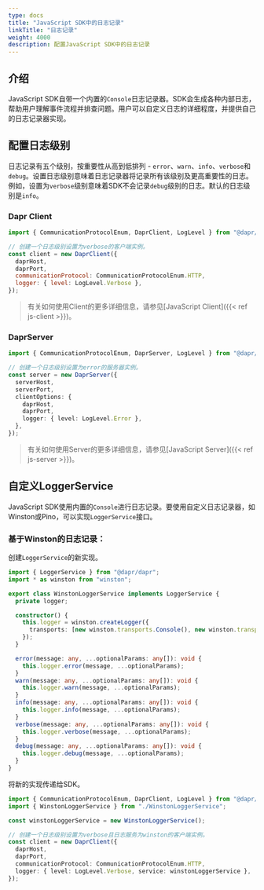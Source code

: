 ```yaml
---
type: docs
title: "JavaScript SDK中的日志记录"
linkTitle: "日志记录"
weight: 4000
description: 配置JavaScript SDK中的日志记录
---
```


## 介绍

JavaScript SDK自带一个内置的`Console`日志记录器。SDK会生成各种内部日志，帮助用户理解事件流程并排查问题。用户可以自定义日志的详细程度，并提供自己的日志记录器实现。

## 配置日志级别

日志记录有五个级别，按重要性从高到低排列 - `error`、`warn`、`info`、`verbose`和`debug`。设置日志级别意味着日志记录器将记录所有该级别及更高重要性的日志。例如，设置为`verbose`级别意味着SDK不会记录`debug`级别的日志。默认的日志级别是`info`。

### Dapr Client

```js
import { CommunicationProtocolEnum, DaprClient, LogLevel } from "@dapr/dapr";

// 创建一个日志级别设置为verbose的客户端实例。
const client = new DaprClient({
  daprHost,
  daprPort,
  communicationProtocol: CommunicationProtocolEnum.HTTP,
  logger: { level: LogLevel.Verbose },
});
```

> 有关如何使用Client的更多详细信息，请参见[JavaScript Client]({{< ref js-client >}})。

### DaprServer

```ts
import { CommunicationProtocolEnum, DaprServer, LogLevel } from "@dapr/dapr";

// 创建一个日志级别设置为error的服务器实例。
const server = new DaprServer({
  serverHost,
  serverPort,
  clientOptions: {
    daprHost,
    daprPort,
    logger: { level: LogLevel.Error },
  },
});
```

> 有关如何使用Server的更多详细信息，请参见[JavaScript Server]({{< ref js-server >}})。

## 自定义LoggerService

JavaScript SDK使用内置的`Console`进行日志记录。要使用自定义日志记录器，如Winston或Pino，可以实现`LoggerService`接口。

### 基于Winston的日志记录：

创建`LoggerService`的新实现。

```ts
import { LoggerService } from "@dapr/dapr";
import * as winston from "winston";

export class WinstonLoggerService implements LoggerService {
  private logger;

  constructor() {
    this.logger = winston.createLogger({
      transports: [new winston.transports.Console(), new winston.transports.File({ filename: "combined.log" })],
    });
  }

  error(message: any, ...optionalParams: any[]): void {
    this.logger.error(message, ...optionalParams);
  }
  warn(message: any, ...optionalParams: any[]): void {
    this.logger.warn(message, ...optionalParams);
  }
  info(message: any, ...optionalParams: any[]): void {
    this.logger.info(message, ...optionalParams);
  }
  verbose(message: any, ...optionalParams: any[]): void {
    this.logger.verbose(message, ...optionalParams);
  }
  debug(message: any, ...optionalParams: any[]): void {
    this.logger.debug(message, ...optionalParams);
  }
}
```

将新的实现传递给SDK。

```ts
import { CommunicationProtocolEnum, DaprClient, LogLevel } from "@dapr/dapr";
import { WinstonLoggerService } from "./WinstonLoggerService";

const winstonLoggerService = new WinstonLoggerService();

// 创建一个日志级别设置为verbose且日志服务为winston的客户端实例。
const client = new DaprClient({
  daprHost,
  daprPort,
  communicationProtocol: CommunicationProtocolEnum.HTTP,
  logger: { level: LogLevel.Verbose, service: winstonLoggerService },
});
